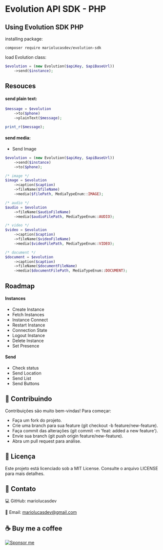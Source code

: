 # Evolution API SDK - PHP

## Using Evolution SDK PHP

installing package:

```bash
composer require mariolucasdev/evolution-sdk
```

load Evolution class:

```php
$evolution = (new Evolution($apiKey, $apiBaseUrl))
    ->send($instance);
```

## Resouces

#### send plain text:

```php
$message = $evolution
    ->to($phone)
    ->plainText($message);

print_r($message);
```

#### send media:

- Send Image

```php
$evolution = (new Evolution($apiKey, $apiBaseUrl))
    ->send($instance)
    ->to($phone);

/* image */
$image = $evolution
    ->caption($caption)
    ->fileName($fileName)
    ->media($filePath, MediaTypeEnum::IMAGE);

/* audio */
$audio = $evolution
    ->fileName($audioFileName)
    ->media($audioFilePath, MediaTypeEnum::AUDIO);

/* video */
$video = $evolution
    ->caption($caption)
    ->fileName($videoFileName)
    ->media($videoFilePath, MediaTypeEnum::VIDEO);

/* document */
$document = $evolution
    ->caption($caption)
    ->fileName($documentFileName)
    ->media($documentFilePath, MediaTypeEnum::DOCUMENT);
```

## Roadmap

#### Instances

- Create Instance
- Fetch Instances
- Instance Connect
- Restart Instance
- Connection State
- Logout Instance
- Delete Instance
- Set Presence

#### Send

- Check status
- Send Location
- Send List
- Send Buttons

## 🌟 Contribuindo

Contribuições são muito bem-vindas!
Para começar:

- Faça um fork do projeto.
- Crie uma branch para sua feature (git checkout -b feature/new-feature).
- Faça commit das alterações (git commit -m 'feat: added a new feature').
- Envie sua branch (git push origin feature/new-feature).
- Abra um pull request para análise.

## 📄 Licença

Este projeto está licenciado sob a MIT License. Consulte o arquivo LICENSE para mais detalhes.

## 🤝 Contato

💻 GitHub: mariolucasdev

📧 Email: mariolucasdev@gmail.com

## ☕ Buy me a coffee

[![Sponsor me](https://img.shields.io/badge/Sponsor%20me-%E2%9D%A4-red)](https://github.com/sponsors/mariolucasdev)
